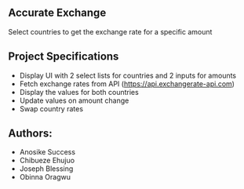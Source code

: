 ## Accurate Exchange

Select countries to get the exchange rate for a specific amount

## Project Specifications

- Display UI with 2 select lists for countries and 2 inputs for amounts
- Fetch exchange rates from API (https://api.exchangerate-api.com)
- Display the values for both countries
- Update values on amount change
- Swap country rates

## Authors:
- Anosike Success
- Chibueze Ehujuo 
- Joseph Blessing 
- Obinna Oragwu
